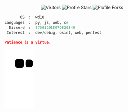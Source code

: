 <p align="center"><img src="https://gpvc.arturio.dev/cikzGit" alt="Visitors"></a>
<img src="https://img.shields.io/badge/dynamic/json?&label=Total%20Stars&color=bb2527&style=flat&style=for-the-badge&query=%24.stars&url=https://api.github-star-counter.workers.dev/user/cikzGit" alt="Profile Stars"></a>
<img src="https://img.shields.io/badge/dynamic/json?&label=Total%20Forks&color=bb2527&style=flat&style=for-the-badge&query=%24.forks&url=https://api.github-star-counter.workers.dev/user/cikzGit" alt="Profile Forks"></a>

```python
       OS  :  wd10
Languages  :  py, js, web, c#
  Discord  :  873612915079520348
 Interest  :  dev/debug, osint, web, pentest 
```

```json
Patience is a virtue.
```

<a href="https://discord.gg/9VhKyA7u4c" target="_blank"><img src="https://github.com/AstraaDev/AstraaDev/blob/output/github-contribution-grid-snake.svg" alt="snake"></a>

